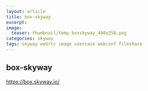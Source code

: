 ```yaml
---
layout: article
title: box-skyway
excerpt: 
image:
  teaser: thumbnail/temp_boxskyway_400x250.png
categories: skyway
tags: skyway webrtc image usercase webconf fileshare
---
```


## box-skyway

https://box.skyway.io/